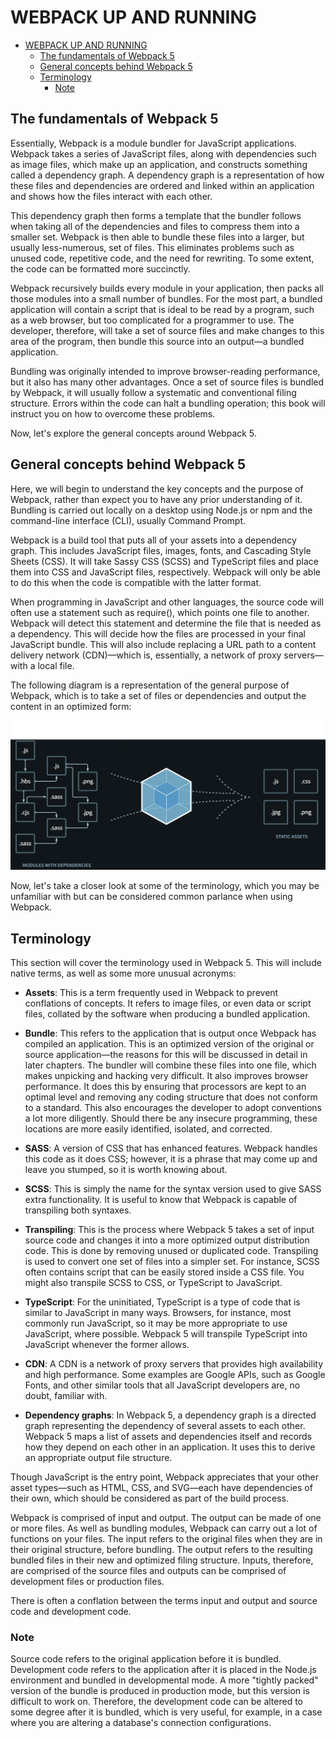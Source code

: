 # WEBPACK UP AND RUNNING
- [WEBPACK UP AND RUNNING](#webpack-up-and-running)
  - [The fundamentals of Webpack 5](#the-fundamentals-of-webpack-5)
  - [General concepts behind Webpack 5](#general-concepts-behind-webpack-5)
  - [Terminology](#terminology)
    - [Note](#note)
## The fundamentals of Webpack 5

Essentially, Webpack is a module bundler for JavaScript applications. Webpack takes a
series of JavaScript files, along with dependencies such as image files, which make up an
application, and constructs something called a dependency graph. A dependency graph is a
representation of how these files and dependencies are ordered and linked within an
application and shows how the files interact with each other.

This dependency graph then forms a template that the bundler follows when taking all of
the dependencies and files to compress them into a smaller set. Webpack is then able to
bundle these files into a larger, but usually less-numerous, set of files. This eliminates
problems such as unused code, repetitive code, and the need for rewriting. To some extent,
the code can be formatted more succinctly.

Webpack recursively builds every module in your application, then packs all those
modules into a small number of bundles. For the most part, a bundled application will
contain a script that is ideal to be read by a program, such as a web browser, but too
complicated for a programmer to use. The developer, therefore, will take a set of source
files and make changes to this area of the program, then bundle this source into an
output—a bundled application.

Bundling was originally intended to improve browser-reading performance, but it also has
many other advantages. Once a set of source files is bundled by Webpack, it will usually
follow a systematic and conventional filing structure. Errors within the code can halt a
bundling operation; this book will instruct you on how to overcome these problems.

Now, let's explore the general concepts around Webpack 5.

## General concepts behind Webpack 5
Here, we will begin to understand the key concepts and the purpose of Webpack, rather
than expect you to have any prior understanding of it. Bundling is carried out locally on a
desktop using Node.js or npm and the command-line interface (CLI), usually Command
Prompt.

Webpack is a build tool that puts all of your assets into a dependency graph. This includes
JavaScript files, images, fonts, and Cascading Style Sheets (CSS). It will take Sassy
CSS (SCSS) and TypeScript files and place them into CSS and JavaScript files, respectively.
Webpack will only be able to do this when the code is compatible with the latter format.

When programming in JavaScript and other languages, the source code will often use a
statement such as require(), which points one file to another. Webpack will detect this
statement and determine the file that is needed as a dependency. This will decide how the
files are processed in your final JavaScript bundle. This will also include replacing a URL
path to a content delivery network (CDN)—which is, essentially, a network of proxy
servers—with a local file.

The following diagram is a representation of the general purpose of Webpack, which is to
take a set of files or dependencies and output the content in an optimized form:

![](./1.png)

Now, let's take a closer look at some of the terminology, which you may be unfamiliar with
but can be considered common parlance when using Webpack.

## Terminology
This section will cover the terminology used in Webpack 5. This will include native terms,
as well as some more unusual acronyms:
- **Assets**: This is a term frequently used in Webpack to prevent conflations of
concepts. It refers to image files, or even data or script files, collated by the
software when producing a bundled application.
- **Bundle**: This refers to the application that is output once Webpack has compiled
an application. This is an optimized version of the original or source
application—the reasons for this will be discussed in detail in later chapters. The
bundler will combine these files into one file, which makes unpicking and
hacking very difficult. It also improves browser performance. It does this by
ensuring that processors are kept to an optimal level and removing any coding
structure that does not conform to a standard. This also encourages the developer
to adopt conventions a lot more diligently. Should there be any insecure
programming, these locations are more easily identified, isolated, and corrected.

- **SASS**: A version of CSS that has enhanced features. Webpack handles this code
as it does CSS; however, it is a phrase that may come up and leave you stumped,
so it is worth knowing about.

- **SCSS**: This is simply the name for the syntax version used to give SASS extra
functionality. It is useful to know that Webpack is capable of transpiling both
syntaxes.

- **Transpiling**: This is the process where Webpack 5 takes a set of input source
code and changes it into a more optimized output distribution code. This is done
by removing unused or duplicated code. Transpiling is used to convert one set of
files into a simpler set. For instance, SCSS often contains script that can be easily
stored inside a CSS file. You might also transpile SCSS to CSS, or TypeScript to
JavaScript.
- **TypeScript**: For the uninitiated, TypeScript is a type of code that is similar to
JavaScript in many ways. Browsers, for instance, most commonly run JavaScript,
so it may be more appropriate to use JavaScript, where possible. Webpack 5 will
transpile TypeScript into JavaScript whenever the former allows.
- **CDN**: A CDN is a network of proxy servers that provides high availability and
high performance. Some examples are Google APIs, such as Google Fonts, and
other similar tools that all JavaScript developers are, no doubt, familiar with.
- **Dependency graphs**: In Webpack 5, a dependency graph is a directed graph
representing the dependency of several assets to each other. Webpack 5 maps a
list of assets and dependencies itself and records how they depend on each other
in an application. It uses this to derive an appropriate output file structure.

Though JavaScript is the entry point, Webpack appreciates that your other asset
types—such as HTML, CSS, and SVG—each have dependencies of their own, which should
be considered as part of the build process.

Webpack is comprised of input and output. The output can be made of one or more files.
As well as bundling modules, Webpack can carry out a lot of functions on your files. The
input refers to the original files when they are in their original structure, before bundling.
The output refers to the resulting bundled files in their new and optimized filing structure.
Inputs, therefore, are comprised of the source files and outputs can be comprised of
development files or production files.

There is often a conflation between the terms input and output and source code and
development code.

### Note
Source code refers to the original application before it is bundled.
Development code refers to the application after it is placed in the
Node.js environment and bundled in developmental mode. A more
"tightly packed" version of the bundle is produced in production mode,
but this version is difficult to work on. Therefore, the development code
can be altered to some degree after it is bundled, which is very useful, for
example, in a case where you are altering a database's connection
configurations.

